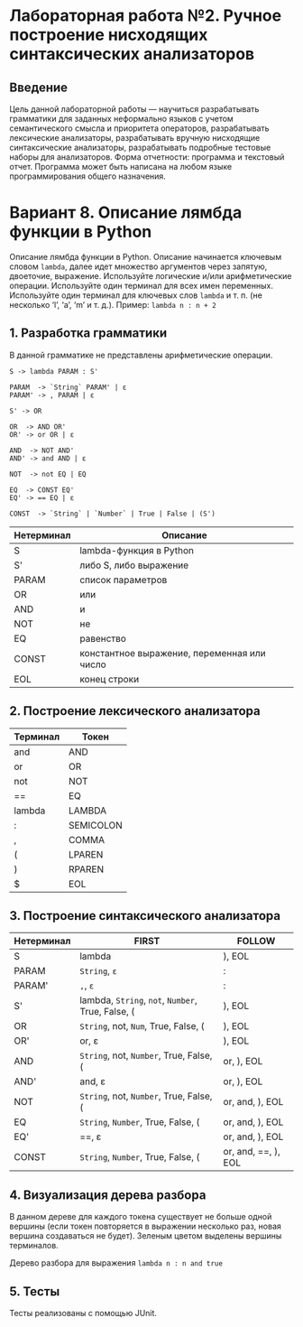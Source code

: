 # Лабораторная работа №2. Ручное построение нисходящих синтаксических анализаторов

## Введение

Цель данной лабораторной работы — научиться разрабатывать грамматики для заданных неформально языков с учетом
семантического смысла и приоритета операторов, разрабатывать лексические анализаторы, разрабатывать вручную нисходящие
синтаксические анализаторы, разрабатывать подробные тестовые наборы для анализаторов. Форма отчетности: программа и
текстовый отчет. Программа может быть написана на любом языке программирования общего назначения.

# Вариант 8. Описание лямбда функции в Python

Описание лямбда функции в Python. Описание начинается ключевым словом `lambda`, далее идет множество аргументов через
запятую, двоеточие, выражение. Используйте логические и/или арифметические операции. Используйте один терминал для всех
имен переменных. Используйте один терминал для ключевых слов `lambda` и т. п. (не несколько ‘l’, ‘a’, ‘m’ и т. д.).
Пример: `lambda n : n + 2`

## 1. Разработка грамматики
В данной грамматике не представлены арифметические операции.
```
S -> lambda PARAM : S'

PARAM  -> `String` PARAM' | ε
PARAM' -> , PARAM | ε

S' -> OR

OR  -> AND OR'
OR' -> or OR | ε

AND  -> NOT AND'
AND' -> and AND | ε

NOT  -> not EQ | EQ

EQ  -> CONST EQ'
EQ' -> == EQ | ε

CONST  -> `String` | `Number` | True | False | (S')
```

|Нетерминал|Описание|
|---------|---------|
|S|lambda-функция в Python|
|S'|либо S, либо выражение|
|PARAM|список параметров|
|OR|или|
|AND|и|
|NOT|не|
|EQ|равенство|
|CONST|константное выражение, переменная или число|
|EOL|конец строки|

## 2. Построение лексического анализатора

|Терминал|Токен|
|---------|---------|
|and|AND|
|or|OR|
|not|NOT|
|==|EQ|
|lambda|LAMBDA|
|:|SEMICOLON|
|,|COMMA|
|(|LPAREN|
|)|RPAREN|
|$|EOL|


## 3. Построение синтаксического анализатора

|Нетерминал| FIRST| FOLLOW|
|----------|------|-------|
|S|	lambda |	), EOL|
|PARAM|	`String`, `ε`	|:|
|PARAM'|`,`, `ε`	|:|
|S'|	lambda, `String`, `not`, `Number`, True, False, (	|), EOL|
|OR|	`String`, not, `Num`, True, False, (	|), EOL|
|OR'|	or, ε	|), EOL|
|AND|	`String`, not, `Number`, True, False, (	|or, ), EOL|
|AND'|	and, ε	|or, ), EOL|
|NOT|	`String`, not, `Number`, True, False, (	|or, and, ), EOL|
|EQ|	`String`, `Number`, True, False, (	|or, and, ), EOL|
|EQ'|	==, ε	|or, and, ), EOL|
|CONST|	`String`, `Number`, True, False, (	|or, and, ==, ), EOL|

## 4. Визуализация дерева разбора
В данном дереве для каждого токена существует не больше одной вершины (если токен повторяется в выражении несколько раз,
новая вершина создаваться не будет). Зеленым цветом выделены вершины терминалов.

Дерево разбора для выражения `lambda n : n and true`

## 5. Тесты
Тесты реализованы с помощью JUnit.
